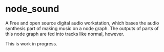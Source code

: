 # node_sound

A Free and open source digital audio workstation, which bases the audio synthesis part of making music on a node graph. The outputs of parts of this node graph are fed into tracks like normal, however.

This is work in progress.
